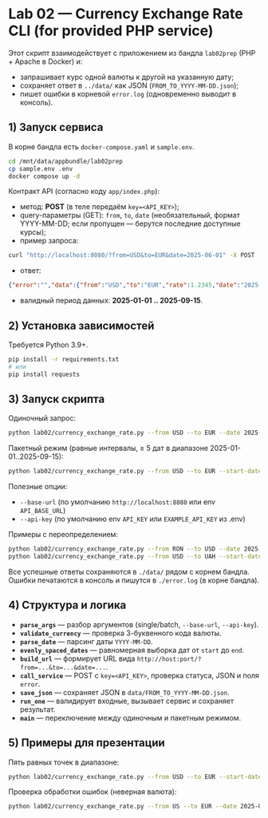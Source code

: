 # Lab 02 — Currency Exchange Rate CLI (for provided PHP service)

Этот скрипт взаимодействует с приложением из бандла `lab02prep` (PHP + Apache в Docker) и:
- запрашивает курс одной валюты к другой на указанную дату;
- сохраняет ответ в `../data/` как JSON (`FROM_TO_YYYY-MM-DD.json`);
- пишет ошибки в корневой `error.log` (одновременно выводит в консоль).

## 1) Запуск сервиса

В корне бандла есть `docker-compose.yaml` и `sample.env`.

```bash
cd /mnt/data/appbundle/lab02prep 
cp sample.env .env
docker compose up -d
```

Контракт API (согласно коду `app/index.php`):
- метод: **POST** (в теле передаём `key=<API_KEY>`);
- query-параметры (GET): `from`, `to`, `date` (необязательный, формат YYYY-MM-DD; если пропущен — берутся последние доступные курсы);
- пример запроса:
```bash
curl "http://localhost:8080/?from=USD&to=EUR&date=2025-06-01" -X POST -d "key=EXAMPLE_API_KEY"
```
- ответ:
```json
{"error":"","data":{"from":"USD","to":"EUR","rate":1.2345,"date":"2025-06-01"}}
```
- валидный период данных: **2025-01-01 .. 2025-09-15**.

## 2) Установка зависимостей

Требуется Python 3.9+.
```bash
pip install -r requirements.txt
# или
pip install requests
```

## 3) Запуск скрипта

Одиночный запрос:
```bash
python lab02/currency_exchange_rate.py --from USD --to EUR --date 2025-01-01
```

Пакетный режим (равные интервалы, ≥ 5 дат в диапазоне 2025-01-01..2025-09-15):
```bash
python lab02/currency_exchange_rate.py --from USD --to EUR --start-date 2025-01-01 --end-date 2025-09-15 --num-dates 5 --warn-outside-range
```

Полезные опции:
- `--base-url` (по умолчанию `http://localhost:8080` или env `API_BASE_URL`)
- `--api-key` (по умолчанию env `API_KEY` или `EXAMPLE_API_KEY` из .env)

Примеры c переопределением:
```bash
python lab02/currency_exchange_rate.py --from RON --to USD --date 2025-03-01 --api-key EXAMPLE_API_KEY
python lab02/currency_exchange_rate.py --from USD --to UAH --start-date 2025-01-01 --end-date 2025-09-15 --num-dates 7
```

Все успешные ответы сохраняются в `./data/` рядом с корнем бандла.
Ошибки печатаются в консоль и пишутся в `./error.log` (в корне бандла).

## 4) Структура и логика

- **`parse_args`** — разбор аргументов (single/batch, `--base-url`, `--api-key`).
- **`validate_currency`** — проверка 3-буквенного кода валюты.
- **`parse_date`** — парсинг даты `YYYY-MM-DD`.
- **`evenly_spaced_dates`** — равномерная выборка дат от `start` до `end`.
- **`build_url`** — формирует URL вида `http://host:port/?from=...&to=...&date=...`.
- **`call_service`** — POST c `key=<API_KEY>`, проверка статуса, JSON и поля `error`.
- **`save_json`** — сохраняет JSON в `data/FROM_TO_YYYY-MM-DD.json`.
- **`run_one`** — валидирует входные, вызывает сервис и сохраняет результат.
- **`main`** — переключение между одиночным и пакетным режимом.

## 5) Примеры для презентации

Пять равных точек в диапазоне:
```bash
python lab02/currency_exchange_rate.py --from USD --to EUR --start-date 2025-01-01 --end-date 2025-09-15 --num-dates 5
```

Проверка обработки ошибок (неверная валюта):
```bash
python lab02/currency_exchange_rate.py --from US --to EUR --date 2025-06-01
```
